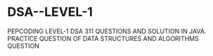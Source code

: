 # DSA--LEVEL-1
PEPCODING LEVEL-1 DSA 311 QUESTIONS AND SOLUTION IN JAVA. PRACTICE QUESTION OF DATA STRUCTURES AND ALGORITHMS QUESTION
